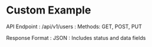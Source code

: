 # Custom Example

API Endpoint
: /api/v1/users
: Methods: GET, POST, PUT

Response Format
: JSON
: Includes status and data fields
